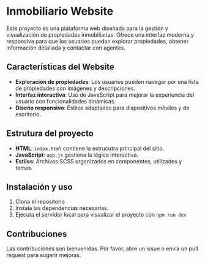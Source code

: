 # Inmobiliario Website

Este proyecto es una plataforma web diseñada para la gestión y visualización de propiedades inmobiliarias. Ofrece una interfaz moderna y responsiva para que los usuarios puedan explorar propiedades, obtener información detallada y contactar con agentes.

## Características del Website
 - <b>Exploración de propiedades</b>: Los usuarios pueden navegar por una lista de propiedades con imágenes y descripciones.
 - <b>Interfaz interactiva</b>: Uso de JavaScript para mejorar la experiencia del usuario con funcionalidades dinámicas.
 - <b>Diseño responsivo</b>: Estilos adaptados para dispositivos móviles y de escritorio.

## Estrutura del proyecto
- <b>HTML</b>: ```index.html``` contiene la estrucutra principal del sitio.
- <b>JavaScript</b>: ```app.js``` gestiona la lógica interactiva.
- <b>Estilos</b>: Archivos SCSS organizados en componentes, utilizades y temas.

## Instalación y uso

1. Clona el repositorio
2. Instala las dependencias necesarias.
3. Ejecuta el servidor local para visualizar el proyecto con ```npm run dev```

## Contribuciones

Las contribuciones son bienvenidas. Por favor, abre un issue o envía un pull request para sugerir mejoras.
